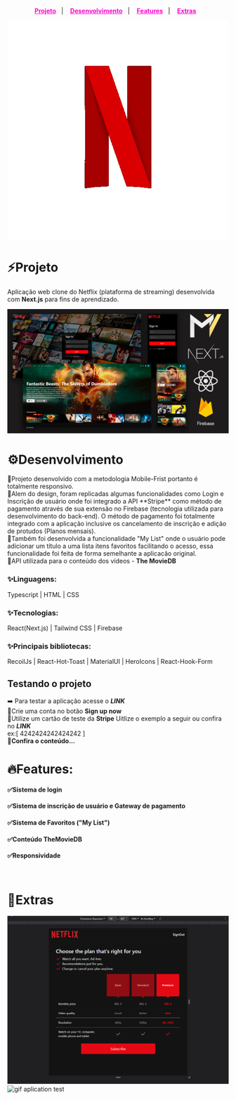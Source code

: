 <p align="center">
  <a style="color:#F806CC;font-weight:bold" href="#Projeto">Projeto</a>&nbsp;&nbsp;&nbsp;|&nbsp;&nbsp;&nbsp;
  <a style="color:#F806CC;font-weight:bold" href="#Desenvolvimento">Desenvolvimento</a>&nbsp;&nbsp;&nbsp;|&nbsp;&nbsp;&nbsp;
  <a style="color:#F806CC;font-weight:bold" href="#Features">Features</a>&nbsp;&nbsp;&nbsp;|&nbsp;&nbsp;&nbsp;
  <a style="color:#F806CC;font-weight:bold"
  href="#Extras">Extras</a>&nbsp;&nbsp;&nbsp;
</p>
<div align="center">
<img alt="header" title="header" src="./github/netflixlogo.gif"></div>


# <a id="Projeto"></a> ⚡**Projeto**

Aplicação web clone do Netflix (plataforma de streaming) desenvolvida com **Next.js** para fins de aprendizado.

<img alt="screenshots" title="screenshots" src="./github/thumbnail.png">
<br>

# <a id="Desenvolvimento"></a> ⚙️**Desenvolvimento**

<p style="text-align: left;">
🔸Projeto desenvolvido com a metodologia Mobile-Frist portanto é totalmente responsivo.</br>
🔸Alem do design, foram replicadas algumas funcionalidades como Login e Inscrição de usuário onde foi integrado a API **Stripe** como método de pagamento através de sua extensão no Firebase (tecnologia utilizada para desenvolvimento do back-end). O método de pagamento foi totalmente integrado com a aplicação inclusive os cancelamento de inscrição e adição de protudos (Planos mensais).</br>
🔸Também foi desenvolvida a funcionalidade "My List" onde o usuário pode adicionar um título a uma lista itens favoritos facilitando o acesso, essa funcionalidade foi feita de forma semelhante a aplicacão original.</br>
🔸API utilizada para o conteúdo dos vídeos - <a scr="https://www.themoviedb.org/"><b>The MovieDB</b></a></p>

### **✨Linguagens**:

Typescript | HTML | CSS

### **✨Tecnologias**:

React(Next.js) | Tailwind CSS | Firebase

### **✨Principais bibliotecas**:

RecoilJs | React-Hot-Toast | MaterialUI | HeroIcons | React-Hook-Form

## **Testando o projeto**

➡️ Para testar a aplicação acesse o <a src="https://netflix-clone-study.vercel.app/login">**_LINK_**</a> </br>
🔺Crie uma conta no botão **Sign up now**</br>
🔺Utilize um cartão de teste da **Stripe** Uitlize o exemplo a seguir ou confira no <a src="https://stripe.com/docs/testing">**_LINK_**</a> </br>
ex:[ 4242424242424242 ]</br>
🔺**Confira o conteúdo...**
<br>

# <a id="Features"></a>**🔥Features**:

#### **✅Sistema de login**

#### **✅Sistema de inscrição de usuário e Gateway de pagamento**

#### **✅Sistema de Favoritos ("My List")**

#### **✅Conteúdo TheMovieDB**

#### **✅Responsividade**

<br>

# <a id="Extras"></a>**🎁Extras**

<img alt="gif aplication test 2" title="gif" src="./github/test1.gif">
<img alt="gif aplication test" title="gif" src="./github/test2.gif">
